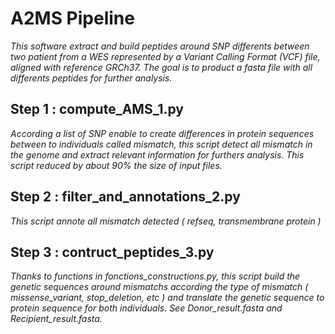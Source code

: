 # A2MS Pipeline
<em> This software extract and build peptides around SNP differents between two patient from a WES 
represented by a Variant Calling Format (VCF) file, aligned with reference GRCh37. The goal is to product a fasta file with all differents peptides for further analysis.</em>

## Step 1 : compute_AMS_1.py

<em>According a list of SNP enable to create differences in protein sequences between to individuals called mismatch, this script detect all mismatch in the genome and extract relevant information for furthers analysis. This script reduced by about 90% the size of input files.</em>

## Step 2 : filter_and_annotations_2.py

<em>This script annote all mismatch detected ( refseq, transmembrane protein )</em>

## Step 3 : contruct_peptides_3.py

<em>Thanks to functions in fonctions_constructions.py, this script build the genetic sequences around mismatchs according the type of mismatch ( missense_variant, stop_deletion, etc ) and translate the genetic sequence to protein sequence for both individuals. See Donor_result.fasta and Recipient_result.fasta.</em>
